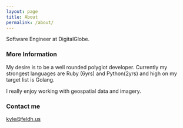 ```yaml
---
layout: page
title: About
permalink: /about/
---
```


Software Engineer at DigitalGlobe.

### More Information

My desire is to be a well rounded polyglot developer. Currently my strongest languages are Ruby (6yrs) and Python(2yrs) and high on my target list is Golang.

I really enjoy working with geospatial data and imagery.

### Contact me

[kyle@feldh.us](mailto:kyle@feldhu.us)
